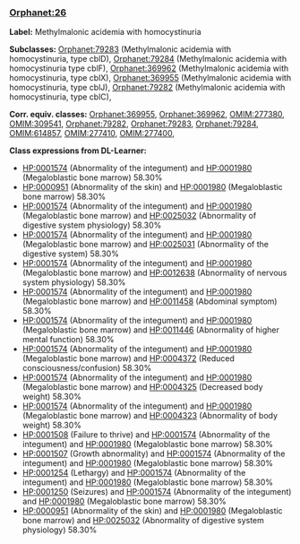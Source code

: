 
### [Orphanet:26](http://www.orpha.net/ORDO/Orphanet_26)
**Label:** Methylmalonic acidemia with homocystinuria

**Subclasses:** [Orphanet:79283](http://www.orpha.net/ORDO/Orphanet_79283) (Methylmalonic acidemia with homocystinuria, type cblD), [Orphanet:79284](http://www.orpha.net/ORDO/Orphanet_79284) (Methylmalonic acidemia with homocystinuria type cblF), [Orphanet:369962](http://www.orpha.net/ORDO/Orphanet_369962) (Methylmalonic acidemia with homocystinuria, type cblX), [Orphanet:369955](http://www.orpha.net/ORDO/Orphanet_369955) (Methylmalonic acidemia with homocystinuria, type cblJ), [Orphanet:79282](http://www.orpha.net/ORDO/Orphanet_79282) (Methylmalonic acidemia with homocystinuria, type cblC), 

**Corr. equiv. classes:** [Orphanet:369955](http://www.orpha.net/ORDO/Orphanet_369955), [Orphanet:369962](http://www.orpha.net/ORDO/Orphanet_369962), [OMIM:277380](http://purl.obolibrary.org/obo/OMIM_277380), [OMIM:309541](http://purl.obolibrary.org/obo/OMIM_309541), [Orphanet:79282](http://www.orpha.net/ORDO/Orphanet_79282), [Orphanet:79283](http://www.orpha.net/ORDO/Orphanet_79283), [Orphanet:79284](http://www.orpha.net/ORDO/Orphanet_79284), [OMIM:614857](http://purl.obolibrary.org/obo/OMIM_614857), [OMIM:277410](http://purl.obolibrary.org/obo/OMIM_277410), [OMIM:277400](http://purl.obolibrary.org/obo/OMIM_277400), 

**Class expressions from DL-Learner:**

- [HP:0001574](http://purl.obolibrary.org/obo/HP_0001574) (Abnormality of the integument) and [HP:0001980](http://purl.obolibrary.org/obo/HP_0001980) (Megaloblastic bone marrow) 58.30%
- [HP:0000951](http://purl.obolibrary.org/obo/HP_0000951) (Abnormality of the skin) and [HP:0001980](http://purl.obolibrary.org/obo/HP_0001980) (Megaloblastic bone marrow) 58.30%
- [HP:0001574](http://purl.obolibrary.org/obo/HP_0001574) (Abnormality of the integument) and [HP:0001980](http://purl.obolibrary.org/obo/HP_0001980) (Megaloblastic bone marrow) and [HP:0025032](http://purl.obolibrary.org/obo/HP_0025032) (Abnormality of digestive system physiology) 58.30%
- [HP:0001574](http://purl.obolibrary.org/obo/HP_0001574) (Abnormality of the integument) and [HP:0001980](http://purl.obolibrary.org/obo/HP_0001980) (Megaloblastic bone marrow) and [HP:0025031](http://purl.obolibrary.org/obo/HP_0025031) (Abnormality of the digestive system) 58.30%
- [HP:0001574](http://purl.obolibrary.org/obo/HP_0001574) (Abnormality of the integument) and [HP:0001980](http://purl.obolibrary.org/obo/HP_0001980) (Megaloblastic bone marrow) and [HP:0012638](http://purl.obolibrary.org/obo/HP_0012638) (Abnormality of nervous system physiology) 58.30%
- [HP:0001574](http://purl.obolibrary.org/obo/HP_0001574) (Abnormality of the integument) and [HP:0001980](http://purl.obolibrary.org/obo/HP_0001980) (Megaloblastic bone marrow) and [HP:0011458](http://purl.obolibrary.org/obo/HP_0011458) (Abdominal symptom) 58.30%
- [HP:0001574](http://purl.obolibrary.org/obo/HP_0001574) (Abnormality of the integument) and [HP:0001980](http://purl.obolibrary.org/obo/HP_0001980) (Megaloblastic bone marrow) and [HP:0011446](http://purl.obolibrary.org/obo/HP_0011446) (Abnormality of higher mental function) 58.30%
- [HP:0001574](http://purl.obolibrary.org/obo/HP_0001574) (Abnormality of the integument) and [HP:0001980](http://purl.obolibrary.org/obo/HP_0001980) (Megaloblastic bone marrow) and [HP:0004372](http://purl.obolibrary.org/obo/HP_0004372) (Reduced consciousness/confusion) 58.30%
- [HP:0001574](http://purl.obolibrary.org/obo/HP_0001574) (Abnormality of the integument) and [HP:0001980](http://purl.obolibrary.org/obo/HP_0001980) (Megaloblastic bone marrow) and [HP:0004325](http://purl.obolibrary.org/obo/HP_0004325) (Decreased body weight) 58.30%
- [HP:0001574](http://purl.obolibrary.org/obo/HP_0001574) (Abnormality of the integument) and [HP:0001980](http://purl.obolibrary.org/obo/HP_0001980) (Megaloblastic bone marrow) and [HP:0004323](http://purl.obolibrary.org/obo/HP_0004323) (Abnormality of body weight) 58.30%
- [HP:0001508](http://purl.obolibrary.org/obo/HP_0001508) (Failure to thrive) and [HP:0001574](http://purl.obolibrary.org/obo/HP_0001574) (Abnormality of the integument) and [HP:0001980](http://purl.obolibrary.org/obo/HP_0001980) (Megaloblastic bone marrow) 58.30%
- [HP:0001507](http://purl.obolibrary.org/obo/HP_0001507) (Growth abnormality) and [HP:0001574](http://purl.obolibrary.org/obo/HP_0001574) (Abnormality of the integument) and [HP:0001980](http://purl.obolibrary.org/obo/HP_0001980) (Megaloblastic bone marrow) 58.30%
- [HP:0001254](http://purl.obolibrary.org/obo/HP_0001254) (Lethargy) and [HP:0001574](http://purl.obolibrary.org/obo/HP_0001574) (Abnormality of the integument) and [HP:0001980](http://purl.obolibrary.org/obo/HP_0001980) (Megaloblastic bone marrow) 58.30%
- [HP:0001250](http://purl.obolibrary.org/obo/HP_0001250) (Seizures) and [HP:0001574](http://purl.obolibrary.org/obo/HP_0001574) (Abnormality of the integument) and [HP:0001980](http://purl.obolibrary.org/obo/HP_0001980) (Megaloblastic bone marrow) 58.30%
- [HP:0000951](http://purl.obolibrary.org/obo/HP_0000951) (Abnormality of the skin) and [HP:0001980](http://purl.obolibrary.org/obo/HP_0001980) (Megaloblastic bone marrow) and [HP:0025032](http://purl.obolibrary.org/obo/HP_0025032) (Abnormality of digestive system physiology) 58.30%


